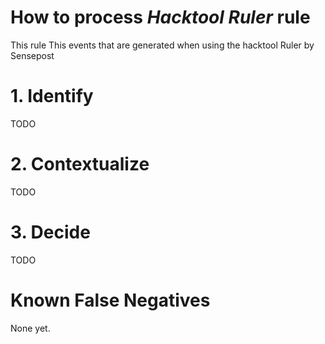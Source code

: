 # How to process *Hacktool Ruler* rule
This rule This events that are generated when using the hacktool Ruler by Sensepost

# 1. Identify
TODO

# 2. Contextualize
TODO

# 3. Decide
TODO

# Known False Negatives
None yet.

